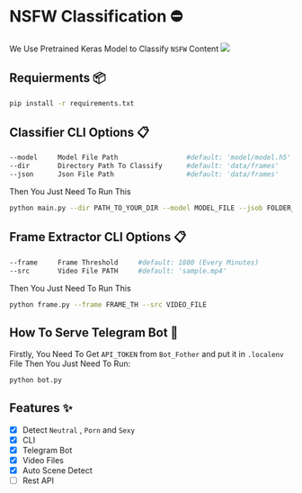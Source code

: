 # NSFW Classification ⛔
We Use Pretrained Keras Model to Classify `NSFW` Content
![](https://github.com/amirzenoozi/nsfw-classification/blob/master/main.png)


## Requierments 📦
```bash
pip install -r requirements.txt
```

## Classifier CLI Options 📋
```bash
--model     Model File Path                 #default: 'model/model.h5'
--dir       Directory Path To Classify      #default: 'data/frames'
--json      Json File Path                  #default: 'data/frames'
```

Then You Just Need To Run This

```bash
python main.py --dir PATH_TO_YOUR_DIR --model MODEL_FILE --jsob FOLDER_NAME
```

## Frame Extractor CLI Options 📋
```bash
--frame     Frame Threshold     #default: 1800 (Every Minutes)
--src       Video File PATH     #default: 'sample.mp4'
```

Then You Just Need To Run This

```bash
python frame.py --frame FRAME_TH --src VIDEO_FILE
```

## How To Serve Telegram Bot 🤖
Firstly, You Need To Get `API_TOKEN` from `Bot_Fother` and put it in `.localenv` File Then You Just Need To Run: 
```bash
python bot.py
```

## Features ✨
- [x] Detect `Neutral` , `Porn` and `Sexy`
- [x] CLI
- [x] Telegram Bot
- [x] Video Files
- [x] Auto Scene Detect 
- [ ] Rest API
